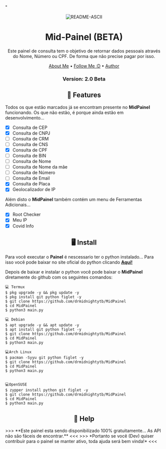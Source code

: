 <p>
"<p align="center" ><img src="https://i.ibb.co/Y73M72Z/README-ASCII.png" alt="README-ASCII" border="0">
</p>

<h1 align="center">Mid-Painel (BETA)</h1>

  <p align="center">
    Este painel de consulta tem o objetivo de retornar dados pessoais através do Nome, Número ou CPF. De forma que não precise pagar por isso.
  </p>
</p> 


<p align="center">
  <a href="https://github.com/drmidnightytb/drmidnightytb">About Me</a> •
  <a href="https://github.com/login?return_to=https%3A%2F%2Fgithub.com%2Fdrmidnightytb">Follow Me :D</a> •
  <a href="https://github.com/drmidnightytb">Author</a>
</p>

<h3><p align="center">Version: 2.0 Beta</p></h3>
 
<h2 align="center">📆  Features</h2>

Todos os que estão marcados já se encontram presente no **MidPainel** funcionando. 
Os que não estão, é porque ainda estão em desenvolvimento...

- [x] Consulta de CEP
- [x] Consulta de CNPJ
- [ ] Consulta de CRM
- [ ] Consulta de CNS
- [x] Consulta de CPF
- [ ] Consulta de BIN
- [ ] Consulta de Nome
- [ ] Consulta de Nome da mãe
- [ ] Consulta de Número
- [ ] Consulta de Email
- [x] Consulta de Placa
- [x] Geolocalizador de IP

Além disto o **MidPainel** também contém um menu de Ferramentas Adicionais...

- [x] Root Checker
- [x] Meu IP
- [x] Covid Info

<h2 align="center">🖥 Install</h2>

Para você executar o **Painel** é nescessario ter o python instalado... Para isso você pode baixar no site oficial do python clicando [**Aqui!**](https://www.python.org/downloads/)

Depois de baixar e instalar o python você pode baixar o **MidPainel** diretamente do github com os seguintes comandos:

```
💻 Termux
$ pkg upgrade -y && pkg update -y
$ pkg install git python figlet -y
$ git clone https://github.com/drmidnightytb/MidPainel
$ cd MidPainel
$ python3 main.py

💻 Debian
$ apt upgrade -y && apt update -y
$ apt install git python figlet -y
$ git clone https://github.com/drmidnightytb/MidPainel
$ cd MidPainel
$ python3 main.py

💻Arch Linux
$ pacman -Syyu git python figlet -y
$ git clone https://github.com/drmidnightytb/MidPainel
$ cd MidPainel
$ python3 main.py


💻OpenSUSE
$ zypper install python git figlet -y
$ git clone https://github.com/drmidnightytb/MidPainel
$ cd MidPainel
$ python3 main.py
```

 <h2 align="center">📢 Help</h2>
 >>> **Este painel esta sendo disponibilizado 100% gratuitamente... As API não são fáceis de encontrar.** <<<
 >>> *Portanto se você (Dev) quiser contribuir para o painel se manter ativo, toda ajuda será bem vinda!* <<<
